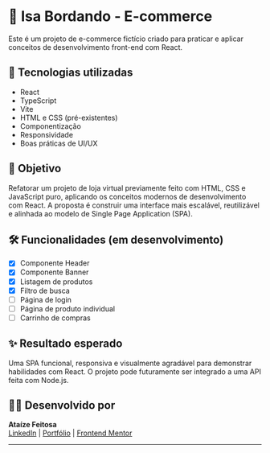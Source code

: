 # 🧵 Isa Bordando - E-commerce

Este é um projeto de e-commerce fictício criado para praticar e aplicar conceitos de desenvolvimento front-end com React.

## 🚀 Tecnologias utilizadas

- React
- TypeScript
- Vite
- HTML e CSS (pré-existentes)
- Componentização
- Responsividade
- Boas práticas de UI/UX

## 🎯 Objetivo

Refatorar um projeto de loja virtual previamente feito com HTML, CSS e JavaScript puro, aplicando os conceitos modernos de desenvolvimento com React. A proposta é construir uma interface mais escalável, reutilizável e alinhada ao modelo de Single Page Application (SPA).

## 🛠️ Funcionalidades (em desenvolvimento)

- [x] Componente Header
- [x] Componente Banner
- [x] Listagem de produtos
- [x] Filtro de busca
- [ ] Página de login
- [ ] Página de produto individual
- [ ] Carrinho de compras

## ✨ Resultado esperado

Uma SPA funcional, responsiva e visualmente agradável para demonstrar habilidades com React. O projeto pode futuramente ser integrado a uma API feita com Node.js.

## 👩‍💻 Desenvolvido por

**Ataíze Feitosa**  
[LinkedIn](https://www.linkedin.com/in/ataizefeitosa) | [Portfólio](https://ataize.github.io/Portfolio-AtaizeFeitosa) | [Frontend Mentor](https://www.frontendmentor.io/profile/Ataize)

---

